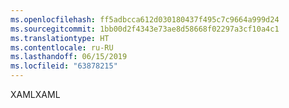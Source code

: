 ```yaml
---
ms.openlocfilehash: ff5adbcca612d030180437f495c7c9664a999d24
ms.sourcegitcommit: 1bb00d2f4343e73ae8d58668f02297a3cf10a4c1
ms.translationtype: HT
ms.contentlocale: ru-RU
ms.lasthandoff: 06/15/2019
ms.locfileid: "63878215"
---
```

<span data-ttu-id="8d5c9-101">XAML</span><span class="sxs-lookup"><span data-stu-id="8d5c9-101">XAML</span></span>